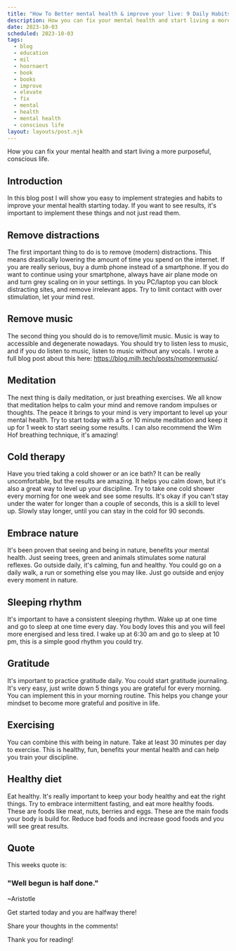 ```yaml
---
title: "How To Better mental health & improve your live: 9 Daily Habits For 2023"
description: How you can fix your mental health and start living a more purposeful, conscious life.
date: 2023-10-03
scheduled: 2023-10-03
tags:
  - blog
  - education
  - mil
  - hoornaert
  - book
  - books
  - improve
  - elevate
  - fix
  - mental
  - health
  - mental health
  - conscious life
layout: layouts/post.njk
---
```

How you can fix your mental health and start living a more purposeful, conscious life.
## Introduction

In this blog post I will show you easy to implement strategies and habits to improve your mental health starting today. If you want to see results, it's important to implement these things and not just read them. 

## Remove distractions

The first important thing to do is to remove (modern) distractions. This means drastically lowering the amount of time you spend on the internet. If you are really serious, buy a dumb phone instead of a smartphone. If you do want to continue using your smartphone, always have air plane mode on and turn grey scaling on in your settings. In you PC/laptop you can block distracting sites, and remove irrelevant apps. Try to limit contact with over stimulation, let your mind rest.

## Remove music

The second thing you should do is to remove/limit music. Music is way to accessible and degenerate nowadays. You should try to listen less to music, and if you do listen to music, listen to music without any vocals. I wrote a full blog post about this here: https://blog.milh.tech/posts/nomoremusic/.

## Meditation

The next thing is daily meditation, or just breathing exercises. We all know that meditation helps to calm your mind and remove random impulses or thoughts. The peace it brings to your mind is very important to level up your mental health. Try to start today with a 5 or 10 minute meditation and keep it up for 1 week to start seeing some results. I can also recommend the Wim Hof breathing technique, it's amazing! 

## Cold therapy

Have you tried taking a cold shower or an ice bath? It can be really uncomfortable, but the results are amazing. It helps you calm down, but it's also a great way to level up your discipline. Try to take one cold shower every morning for one week and see some results. It's okay if you can't stay under the water for longer than a couple of seconds, this is a skill to level up. Slowly stay longer, until you can stay in the cold for 90 seconds.

## Embrace nature

It's been proven that seeing and being in nature, benefits your mental health. Just seeing trees, green and animals stimulates some natural reflexes.
Go outside daily, it's calming, fun and healthy. You could go on a daily walk, a run or something else you may like. Just go outside and enjoy every moment in nature.

## Sleeping rhythm

It's important to have a consistent sleeping rhythm. Wake up at one time and go to sleep at one time every day. You body loves this and you will feel more energised and less tired. I wake up at 6:30 am and go to sleep at 10 pm, this is a simple good rhythm you could try. 

## Gratitude

It's important to practice gratitude daily. You could start gratitude journaling. It's very easy, just write down 5 things you are grateful for every morning. You can implement this in your morning routine. This helps you change your mindset to become more grateful and positive in life.

## Exercising

You can combine this with being in nature. Take at least 30 minutes per day to exercise. This is healthy, fun, benefits your mental health and can help you train your discipline. 

## Healthy diet

Eat healthy. It's really important to keep your body healthy and eat the right things. Try to embrace intermittent fasting, and eat more healthy foods. These are foods like meat, nuts, berries and eggs. These are the main foods your body is build for. Reduce bad foods and increase good foods and you will see great results.

## Quote

This weeks quote is:

### "Well begun is half done."
~Aristotle

Get started today and you are halfway there!

Share your thoughts in the comments!

Thank you for reading!
